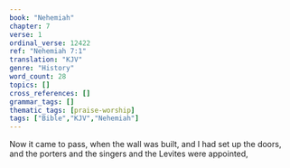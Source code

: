 ```yaml
---
book: "Nehemiah"
chapter: 7
verse: 1
ordinal_verse: 12422
ref: "Nehemiah 7:1"
translation: "KJV"
genre: "History"
word_count: 28
topics: []
cross_references: []
grammar_tags: []
thematic_tags: [praise-worship]
tags: ["Bible","KJV","Nehemiah"]
---
```

Now it came to pass, when the wall was built, and I had set up the doors, and the porters and the singers and the Levites were appointed,
